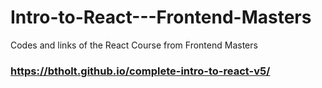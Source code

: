 # Intro-to-React---Frontend-Masters
Codes and links of the React Course from Frontend Masters


### https://btholt.github.io/complete-intro-to-react-v5/
